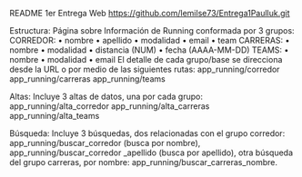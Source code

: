 README
1er Entrega Web 
https://github.com/lemilse73/Entrega1Paulluk.git

Estructura:
Página sobre Información de Running conformada por 3 grupos:
CORREDOR:
•	nombre 
•	apellido 
•	modalidad 
•	email 
•	team 
CARRERAS: 
•	nombre 
•	modalidad 
•	distancia (NUM)
•	fecha (AAAA-MM-DD) 
TEAMS:
•	nombre 
•	modalidad 
•	email 
El detalle de cada grupo/base se direcciona desde la URL o por medio de las siguientes rutas:
app_running/corredor
app_running/carreras
app_running/teams



Altas:
Incluye 3 altas de datos, una por cada grupo:
app_running/alta_corredor
app_running/alta_carreras
app_running/alta_teams




Búsqueda:
Incluye 3 búsquedas, dos relacionadas con el grupo corredor:
	app_running/buscar_corredor (busca por nombre),
    app_running/buscar_corredor _apellido (busca por apellido),
otra búsqueda del grupo carreras, por nombre:
    app_running/buscar_carreras_nombre.
